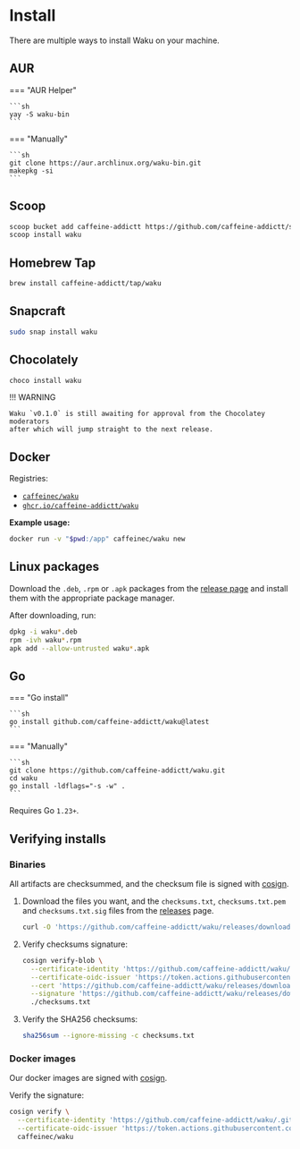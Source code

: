 # Install

There are multiple ways to install Waku on your machine.

## AUR

=== "AUR Helper"

    ```sh
    yay -S waku-bin
    ```

=== "Manually"

    ```sh
    git clone https://aur.archlinux.org/waku-bin.git
    makepkg -si
    ```

## Scoop

```sh
scoop bucket add caffeine-addictt https://github.com/caffeine-addictt/scoop-bucket.git
scoop install waku
```

## Homebrew Tap

```sh
brew install caffeine-addictt/tap/waku
```

## Snapcraft

```sh
sudo snap install waku
```

## Chocolately

```sh
choco install waku
```

!!! WARNING

    Waku `v0.1.0` is still awaiting for approval from the Chocolatey moderators
    after which will jump straight to the next release.

## Docker

Registries:

- [`caffeinec/waku`](https://hub.docker.com/r/caffeinec/waku)
- [`ghcr.io/caffeine-addictt/waku`](https://github.com/caffeine-addictt/waku/pkgs/container/waku)

**Example usage:**

```sh
docker run -v "$pwd:/app" caffeinec/waku new
```

## Linux packages

Download the `.deb`, `.rpm` or `.apk` packages from the
[release page][releases] and install them with the
appropriate package manager.

After downloading, run:

```sh
dpkg -i waku*.deb
rpm -ivh waku*.rpm
apk add --allow-untrusted waku*.apk
```

## Go

=== "Go install"

    ```sh
    go install github.com/caffeine-addictt/waku@latest
    ```

=== "Manually"

    ```sh
    git clone https://github.com/caffeine-addictt/waku.git
    cd waku
    go install -ldflags="-s -w" .
    ```

Requires Go `1.23+`.

## Verifying installs

### Binaries

All artifacts are checksummed, and the checksum file is signed with [cosign][].

1. Download the files you want, and the `checksums.txt`, `checksums.txt.pem`
and `checksums.txt.sig` files from the [releases][] page.

    ```sh
    curl -O 'https://github.com/caffeine-addictt/waku/releases/download/v0.7.0/checksums.txt'
    ```

1. Verify checksums signature:

    ```bash
    cosign verify-blob \
      --certificate-identity 'https://github.com/caffeine-addictt/waku/.github/workflows/release.yml@refs/tags/v0.7.0' \
      --certificate-oidc-issuer 'https://token.actions.githubusercontent.com' \
      --cert 'https://github.com/caffeine-addictt/waku/releases/download/v0.7.0/checksums.txt.pem' \
      --signature 'https://github.com/caffeine-addictt/waku/releases/download/v0.7.0/checksums.txt.sig' \
      ./checksums.txt
    ```

1. Verify the SHA256 checksums:

    ```bash
    sha256sum --ignore-missing -c checksums.txt
    ```

### Docker images

Our docker images are signed with [cosign][].

Verify the signature:

```sh
cosign verify \
  --certificate-identity 'https://github.com/caffeine-addictt/waku/.github/workflows/release.yml@refs/tags/v0.7.0' \
  --certificate-oidc-issuer 'https://token.actions.githubusercontent.com' \
  caffeinec/waku
```

[cosign]: https://github.com/sigstore/cosign
[releases]: https://github.com/caffeine-addictt/waku/releases
